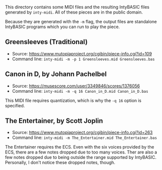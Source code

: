 This directory contains some MIDI files and the resulting IntyBASIC
files generated by `inty-midi`.  All of these pieces are in the public
domain.

Because they are generated with the `-m` flag, the output files are
standalone IntyBASIC programs which you can run to play the piece.

## Greensleeves (Traditional)

* Source: <https://www.mutopiaproject.org/cgibin/piece-info.cgi?id=109>
* Command line: `inty-midi -m -p 1 Greensleeves.mid Greensleeves.bas`

## Canon in D, by Johann Pachelbel

* Source: <https://musescore.com/user/3349846/scores/1376056>
* Command line: `inty-midi -m -q 16 Canon_in_D.mid Canon_in_D.bas`

This MIDI file requires quantization, which is why the `-q 16` option
is specified.

## The Entertainer, by Scott Joplin

* Source: <https://www.mutopiaproject.org/cgibin/piece-info.cgi?id=263>
* Command line: `inty-midi -m The_Entertainer.mid The_Entertainer.bas`

The Entertainer requires the ECS.  Even with the six voices provided
by the ECS, there are a few notes dropped due to too many voices.
Ther are also a few notes dropped due to being outside the range
supported by IntyBASIC.  Personally, I don't notice these dropped
notes, though.
